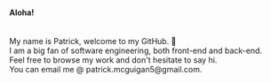 <h4>Aloha!</h4> <br>
My name is Patrick, welcome to my GitHub. 🤙 <br>
I am a big fan of software engineering, both front-end and back-end. <br>
Feel free to browse my work and don't hesitate to say hi. <br>
You can email me @ patrick.mcguigan5@gmail.com.

<!---
pattshreds/pattshreds is a ✨ special ✨ repository because its `README.md` (this file) appears on your GitHub profile.
You can click the Preview link to take a look at your changes.
--->
